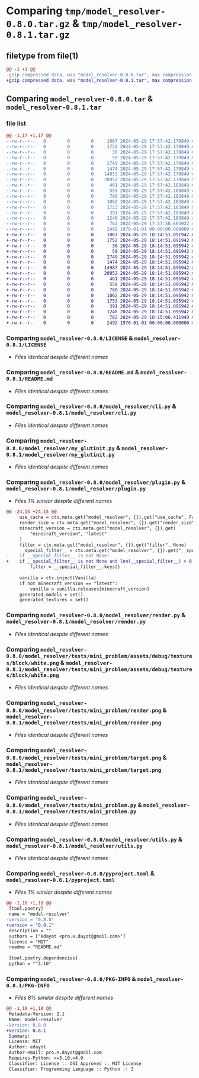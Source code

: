 # Comparing `tmp/model_resolver-0.8.0.tar.gz` & `tmp/model_resolver-0.8.1.tar.gz`

## filetype from file(1)

```diff
@@ -1 +1 @@
-gzip compressed data, was "model_resolver-0.8.0.tar", max compression
+gzip compressed data, was "model_resolver-0.8.1.tar", max compression
```

## Comparing `model_resolver-0.8.0.tar` & `model_resolver-0.8.1.tar`

### file list

```diff
@@ -1,17 +1,17 @@
--rw-r--r--   0        0        0     1067 2024-05-29 17:57:42.179849 model_resolver-0.8.0/LICENSE
--rw-r--r--   0        0        0     1752 2024-05-29 17:57:42.179849 model_resolver-0.8.0/README.md
--rw-r--r--   0        0        0       36 2024-05-29 17:57:42.179849 model_resolver-0.8.0/model_resolver/__init__.py
--rw-r--r--   0        0        0       59 2024-05-29 17:57:42.179849 model_resolver-0.8.0/model_resolver/__main__.py
--rw-r--r--   0        0        0     2749 2024-05-29 17:57:42.179849 model_resolver-0.8.0/model_resolver/cli.py
--rw-r--r--   0        0        0     1474 2024-05-29 17:57:42.179849 model_resolver-0.8.0/model_resolver/my_glutinit.py
--rw-r--r--   0        0        0    14955 2024-05-29 17:57:42.179849 model_resolver-0.8.0/model_resolver/plugin.py
--rw-r--r--   0        0        0    20952 2024-05-29 17:57:42.179849 model_resolver-0.8.0/model_resolver/render.py
--rw-r--r--   0        0        0      461 2024-05-29 17:57:42.183849 model_resolver-0.8.0/model_resolver/tests/mini_problem/assets/debug/models/block/all_white.json
--rw-r--r--   0        0        0      559 2024-05-29 17:57:42.183849 model_resolver-0.8.0/model_resolver/tests/mini_problem/assets/debug/textures/block/white.png
--rw-r--r--   0        0        0      780 2024-05-29 17:57:42.183849 model_resolver-0.8.0/model_resolver/tests/mini_problem/render.png
--rw-r--r--   0        0        0     1062 2024-05-29 17:57:42.183849 model_resolver-0.8.0/model_resolver/tests/mini_problem/target.png
--rw-r--r--   0        0        0     1753 2024-05-29 17:57:42.183849 model_resolver-0.8.0/model_resolver/tests/mini_problem.py
--rw-r--r--   0        0        0      391 2024-05-29 17:57:42.183849 model_resolver-0.8.0/model_resolver/tests/special_filter.py
--rw-r--r--   0        0        0     1248 2024-05-29 17:57:42.183849 model_resolver-0.8.0/model_resolver/utils.py
--rw-r--r--   0        0        0      762 2024-05-29 17:57:58.603922 model_resolver-0.8.0/pyproject.toml
--rw-r--r--   0        0        0     2492 1970-01-01 00:00:00.000000 model_resolver-0.8.0/PKG-INFO
+-rw-r--r--   0        0        0     1067 2024-05-29 18:14:51.091942 model_resolver-0.8.1/LICENSE
+-rw-r--r--   0        0        0     1752 2024-05-29 18:14:51.091942 model_resolver-0.8.1/README.md
+-rw-r--r--   0        0        0       36 2024-05-29 18:14:51.095942 model_resolver-0.8.1/model_resolver/__init__.py
+-rw-r--r--   0        0        0       59 2024-05-29 18:14:51.095942 model_resolver-0.8.1/model_resolver/__main__.py
+-rw-r--r--   0        0        0     2749 2024-05-29 18:14:51.095942 model_resolver-0.8.1/model_resolver/cli.py
+-rw-r--r--   0        0        0     1474 2024-05-29 18:14:51.095942 model_resolver-0.8.1/model_resolver/my_glutinit.py
+-rw-r--r--   0        0        0    14987 2024-05-29 18:14:51.095942 model_resolver-0.8.1/model_resolver/plugin.py
+-rw-r--r--   0        0        0    20952 2024-05-29 18:14:51.095942 model_resolver-0.8.1/model_resolver/render.py
+-rw-r--r--   0        0        0      461 2024-05-29 18:14:51.095942 model_resolver-0.8.1/model_resolver/tests/mini_problem/assets/debug/models/block/all_white.json
+-rw-r--r--   0        0        0      559 2024-05-29 18:14:51.095942 model_resolver-0.8.1/model_resolver/tests/mini_problem/assets/debug/textures/block/white.png
+-rw-r--r--   0        0        0      780 2024-05-29 18:14:51.095942 model_resolver-0.8.1/model_resolver/tests/mini_problem/render.png
+-rw-r--r--   0        0        0     1062 2024-05-29 18:14:51.095942 model_resolver-0.8.1/model_resolver/tests/mini_problem/target.png
+-rw-r--r--   0        0        0     1753 2024-05-29 18:14:51.095942 model_resolver-0.8.1/model_resolver/tests/mini_problem.py
+-rw-r--r--   0        0        0      391 2024-05-29 18:14:51.095942 model_resolver-0.8.1/model_resolver/tests/special_filter.py
+-rw-r--r--   0        0        0     1248 2024-05-29 18:14:51.095942 model_resolver-0.8.1/model_resolver/utils.py
+-rw-r--r--   0        0        0      762 2024-05-29 18:15:06.411949 model_resolver-0.8.1/pyproject.toml
+-rw-r--r--   0        0        0     2492 1970-01-01 00:00:00.000000 model_resolver-0.8.1/PKG-INFO
```

### Comparing `model_resolver-0.8.0/LICENSE` & `model_resolver-0.8.1/LICENSE`

 * *Files identical despite different names*

### Comparing `model_resolver-0.8.0/README.md` & `model_resolver-0.8.1/README.md`

 * *Files identical despite different names*

### Comparing `model_resolver-0.8.0/model_resolver/cli.py` & `model_resolver-0.8.1/model_resolver/cli.py`

 * *Files identical despite different names*

### Comparing `model_resolver-0.8.0/model_resolver/my_glutinit.py` & `model_resolver-0.8.1/model_resolver/my_glutinit.py`

 * *Files identical despite different names*

### Comparing `model_resolver-0.8.0/model_resolver/plugin.py` & `model_resolver-0.8.1/model_resolver/plugin.py`

 * *Files 1% similar despite different names*

```diff
@@ -24,15 +24,15 @@
     use_cache = ctx.meta.get("model_resolver", {}).get("use_cache", False)
     render_size = ctx.meta.get("model_resolver", {}).get("render_size", 1024)
     minecraft_version = ctx.meta.get("model_resolver", {}).get(
         "minecraft_version", "latest"
     )
     filter = ctx.meta.get("model_resolver", {}).get("filter", None)
     __special_filter__ = ctx.meta.get("model_resolver", {}).get("__special_filter__", None)
-    if __special_filter__ is not None:
+    if __special_filter__ is not None and len(__special_filter__) > 0:
         filter = __special_filter__.keys()
 
     vanilla = ctx.inject(Vanilla)
     if not minecraft_version == "latest":
         vanilla = vanilla.releases[minecraft_version]
     generated_models = set()
     generated_textures = set()
```

### Comparing `model_resolver-0.8.0/model_resolver/render.py` & `model_resolver-0.8.1/model_resolver/render.py`

 * *Files identical despite different names*

### Comparing `model_resolver-0.8.0/model_resolver/tests/mini_problem/assets/debug/textures/block/white.png` & `model_resolver-0.8.1/model_resolver/tests/mini_problem/assets/debug/textures/block/white.png`

 * *Files identical despite different names*

### Comparing `model_resolver-0.8.0/model_resolver/tests/mini_problem/render.png` & `model_resolver-0.8.1/model_resolver/tests/mini_problem/render.png`

 * *Files identical despite different names*

### Comparing `model_resolver-0.8.0/model_resolver/tests/mini_problem/target.png` & `model_resolver-0.8.1/model_resolver/tests/mini_problem/target.png`

 * *Files identical despite different names*

### Comparing `model_resolver-0.8.0/model_resolver/tests/mini_problem.py` & `model_resolver-0.8.1/model_resolver/tests/mini_problem.py`

 * *Files identical despite different names*

### Comparing `model_resolver-0.8.0/model_resolver/utils.py` & `model_resolver-0.8.1/model_resolver/utils.py`

 * *Files identical despite different names*

### Comparing `model_resolver-0.8.0/pyproject.toml` & `model_resolver-0.8.1/pyproject.toml`

 * *Files 1% similar despite different names*

```diff
@@ -1,10 +1,10 @@
 [tool.poetry]
 name = "model-resolver"
-version = "0.8.0"
+version = "0.8.1"
 description = ""
 authors = ["edayot <pro.e.dayot@gmail.com>"]
 license = "MIT"
 readme = "README.md"
 
 [tool.poetry.dependencies]
 python = "^3.10"
```

### Comparing `model_resolver-0.8.0/PKG-INFO` & `model_resolver-0.8.1/PKG-INFO`

 * *Files 8% similar despite different names*

```diff
@@ -1,10 +1,10 @@
 Metadata-Version: 2.1
 Name: model-resolver
-Version: 0.8.0
+Version: 0.8.1
 Summary: 
 License: MIT
 Author: edayot
 Author-email: pro.e.dayot@gmail.com
 Requires-Python: >=3.10,<4.0
 Classifier: License :: OSI Approved :: MIT License
 Classifier: Programming Language :: Python :: 3
```

